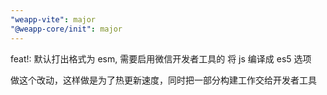 ```yaml
---
"weapp-vite": major
"@weapp-core/init": major
---
```


feat!: 默认打出格式为 esm, 需要启用微信开发者工具的 将 js 编译成 es5 选项

做这个改动，这样做是为了热更新速度，同时把一部分构建工作交给开发者工具